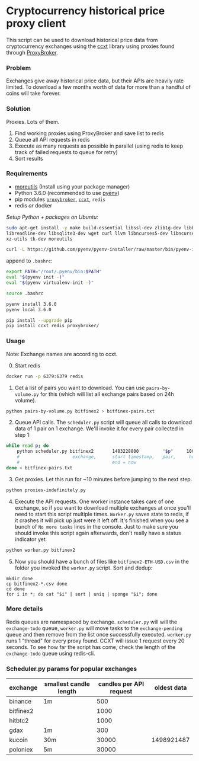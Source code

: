 Cryptocurrency historical price proxy client
========================================

This script can be used to download historical price data from cryptocurrency exchanges using the [ccxt](https://github.com/ccxt/ccxt) library using proxies found through [ProxyBroker](https://github.com/constverum/ProxyBroker). 

### Problem
Exchanges give away historical price data, but their APIs are heavily rate limited. To download a few months worth of data for more than a handful of coins will take forever. 

### Solution
Proxies. Lots of them.

1. Find working proxies using ProxyBroker and save list to redis
2. Queue all API requests in redis
3. Execute as many requests as possible in parallel (using redis to keep track of failed requests to queue for retry)
4. Sort results

### Requirements
- [moreutils](https://rentes.github.io/unix/utilities/2015/07/27/moreutils-package/) (Install using your package manager)
- Python 3.6.0 (recommended to use [pyenv](https://github.com/pyenv/pyenv))
- pip modules [`proxybroker`](https://github.com/constverum/ProxyBroker), [`ccxt`](https://github.com/ccxt/ccxt), `redis`
- redis _or_ docker

*Setup Python + packages on Ubuntu:*

```sh
sudo apt-get install -y make build-essential libssl-dev zlib1g-dev libbz2-dev \
libreadline-dev libsqlite3-dev wget curl llvm libncurses5-dev libncursesw5-dev \
xz-utils tk-dev moreutils

curl -L https://github.com/pyenv/pyenv-installer/raw/master/bin/pyenv-installer | bash
```

append to `.bashrc`:

```sh
export PATH="/root/.pyenv/bin:$PATH"
eval "$(pyenv init -)"
eval "$(pyenv virtualenv-init -)"
```

```sh
source .bashrc

pyenv install 3.6.0
pyenv local 3.6.0

pip install --upgrade pip
pip install ccxt redis proxybroker/
```


### Usage
Note: Exchange names are according to ccxt.

0. Start redis
```sh
docker run -p 6379:6379 redis
```
1. Get a list of pairs you want to download. You can use `pairs-by-volume.py` for this (which will list all exchange pairs based on 24h volume).
```sh
python pairs-by-volume.py bitfinex2 > bitfinex-pairs.txt
```
2. Queue API calls. The `scheduler.py` script will queue all calls to download data of 1 pair on 1 exchange. We'll invoke it for every pair collected in step 1:
```sh
while read p; do
	python scheduler.py bitfinex2       1483228800         "$p"     1000                                            60                        1m
	#                    exchange,      start timestamp,   pair,     how many candles per request the API returns, candle length in seconds, candle length as ccxt duration string
	#                                   end = now
done < bitfinex-pairs.txt
```
3. Get proxies. Let this run for ~10 minutes before jumping to the next step.
```sh
python proxies-indefinitely.py
```
4. Execute the API requests. One worker instance takes care of one exchange, so if you want to download multiple exchanges at once you'll need to start this script multiple times. `Worker.py` saves state to redis, if it crashes it will pick up just were it left off. It's finished when you see a bunch of `No more tasks` lines in the console. Just to make sure you should invoke this script again afterwards, don't really have a status indicator yet.
```sh
python worker.py bitfinex2
```
5. Now you should have a bunch of files like `bitfinex2-ETH-USD.csv` in the folder you invoked the `worker.py` script. Sort and dedup:
```
mkdir done
cp bitfinex2-*.csv done
cd done
for i in *; do cat "$i" | sort | uniq | sponge "$i"; done
```


### More details
Redis queues are namespaced by exchange. `scheduler.py` will will the `exchange-todo` queue, `worker.py` will move tasks to the `exchange-pending` queue and then remove from the list once successfully executed. `worker.py` runs 1 "thread" for every proxy found. CCXT will issue 1 request every 20 seconds. To see how far the script has come, check the length of the `exchange-todo` queue using redis-cli.


### Scheduler.py params for popular exchanges
| exchange  | smallest candle length | candles per API request | oldest data |
| -------   | --------------------   | ----------------------- | ----------- |
| binance   |    1m                  |    500                  |             |
| bitfinex2 |                        |   1000                  |             |
| hitbtc2   |                        |      1000               |             |
| gdax      |       1m               |        300              |             |
| kucoin    |       30m              | 30000                   | 1498921487  |
| poloniex  |       5m               | 30000                   |             |

